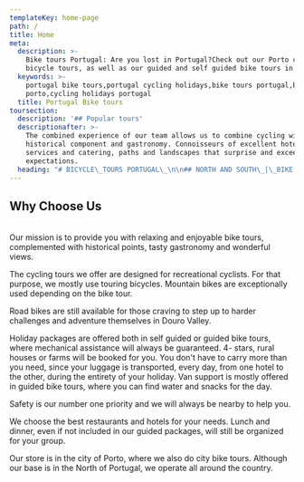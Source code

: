 ```yaml
---
templateKey: home-page
path: /
title: Home
meta:
  description: >-
    Bike tours Portugal: Are you lost in Portugal?Check out our Porto city
    bicycle tours, as well as our guided and self guided bike tours in Portugal
  keywords: >-
    portugal bike tours,portugal cycling holidays,bike tours portugal,bike tours
    porto,cycling holidays portugal
  title: Portugal Bike tours
toursection:
  description: '## Popular tours'
  descriptionafter: >-
    The combined experience of our team allows us to combine cycling with the
    historical component and gastronomy. Connoisseurs of excellent hotel
    services and catering, paths and landscapes that surprise and exceeded
    expectations.
  heading: "# BICYCLE\_TOURS PORTUGAL\_\n\n## NORTH AND SOUTH\_|\_BIKE TOURS PORTUGAL"
---
```

## **Why Choose Us**

\
Our mission is to provide you with relaxing and enjoyable bike tours, complemented with historical points, tasty gastronomy and wonderful views.

The cycling tours we offer are designed for recreational cyclists. For that purpose, we mostly use touring bicycles. Mountain bikes are exceptionally used depending on the bike tour.

Road bikes are still available for those craving to step up to harder challenges and adventure themselves in Douro Valley.

Holiday packages are offered both in self guided or guided bike tours, where mechanical assistance will always be guaranteed. 4- stars, rural houses or farms will be booked for you. You don't have to carry more than you need, since your luggage is transported, every day, from one hotel to the other, during the entirety of your holiday. Van support is mostly offered in guided bike tours, where you can find water and snacks for the day.

Safety is our number one priority and we will always be nearby to help you.

We choose the best restaurants and hotels for your needs. Lunch and dinner, even if not included in our guided packages, will still be organized for your group.

Our store is in the city of Porto, where we also do city bike tours. Although our base is in the North of Portugal, we operate all around the country.

#
